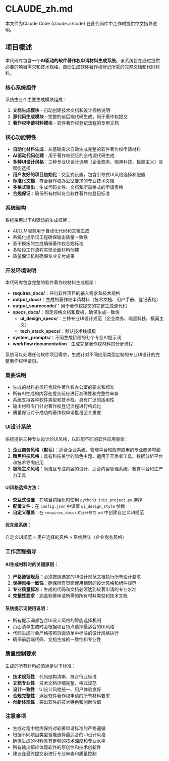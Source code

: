 # CLAUDE_zh.md

本文件为Claude Code (claude.ai/code) 在此代码库中工作时提供中文指导说明。

## 项目概述

本代码库包含一个**AI驱动的软件著作权申请材料生成系统**。该系统旨在通过提供必要的项目需求和技术规格，自动生成软件著作权登记所需的完整文档和代码材料。

### 核心系统组件

系统由三个主要生成模块组成：

1. **文档生成模块** - 自动创建技术文档和设计规格说明
2. **源代码生成模块** - 完整的前后端代码生成，用于著作权提交
3. **著作权申请材料模块** - 软件著作权登记流程的专用文档

### 核心功能特性

- **自动化材料生成**：从基础需求自动生成完整的软件著作权申请材料
- **AI驱动代码创建**：用于著作权验证的全栈源代码生成
- **多种UI设计风格**：三种专业UI设计选项（企业商务、暗黑科技、极简主义）及智能选择
- **用户友好的项目初始化**：交互式设置，包含引导式UI风格选择和配置
- **标准化文档**：符合著作权办公室要求的专业技术文档
- **多格式输出**：生成代码文件、文档和所需格式的申请表格
- **合规保证**：确保所有材料符合软件著作权登记标准

### 系统架构

系统采用以下AI驱动的生成框架：
- AI/LLM服务用于自动化代码和文档生成
- 系统化提示词工程确保输出质量一致性
- 基于模板的生成确保著作权合规标准
- 多阶段工作流程实现全面材料创建
- 质量保证机制确保专业交付成果

### 开发环境说明

本代码库包含完整的软件著作权材料生成框架：
- **requires_docs/**：任何软件项目的输入需求和技术规格
- **output_docs/**：生成的著作权申请材料（技术文档、用户手册、登记表格）
- **output_sourcecode/**：用于著作权提交的完整生成源代码
- **specs_docs/**：固定规格文档和模板，确保生成一致性
  - **ui_design_specs/**：三种专业UI设计规范（企业商务、暗黑科技、极简主义）
  - **tech_stack_specs/**：默认技术栈模板
- **system_prompts/**：不同生成阶段的七个专业AI提示词
- **workflow documentation**：生成完整著作权材料的分步流程

系统可以处理任何软件项目需求，生成针对不同应用类型定制的专业UI设计的完整著作权申请包。

### 重要说明

- 生成的材料必须符合软件著作权办公室的要求和标准
- 所有AI生成的内容在提交前应进行准确性和完整性审查
- 系统支持各种软件类型和技术栈，具有广泛的适用性
- 输出材料专门针对著作权登记流程进行格式化
- 质量保证对于成功的著作权申请批准至关重要

### UI设计系统

系统提供三种专业设计的UI风格，以匹配不同的软件应用类型：

1. **企业商务风格（默认）**：适合企业系统、管理平台和政府应用的专业商务界面
2. **暗黑科技风格**：具有科技美学的暗色主题，适用于开发者工具、数据分析平台和技术导向应用
3. **极简主义风格**：简洁且专注内容的设计，适合内容管理系统、教育平台和生产力工具

#### UI风格选择方法：
- **交互式设置**：在项目初始化时使用 `python3 init_project.py` 选择
- **配置文件**：在 `config.json` 中设置 `ui_design_style` 参数
- **自定义覆盖**：在 `requires_docs/UI设计规范.md` 中创建自定义UI规范

#### 优先级系统：
自定义UI规范 > 用户选择的风格 > 系统默认（企业商务风格）

### 工作流程指导

#### AI生成材料时的关键原则：
1. **严格遵循规范**：必须按照选定的UI设计规范文档执行所有设计要求
2. **保持风格一致性**：确保所有页面使用相同的设计风格和组件规范
3. **专业质量标准**：生成的代码和文档必须达到软著申请的专业水准
4. **完整性要求**：涵盖软著申请所需的所有材料类型和技术文档

#### 系统提示词使用说明：
- 所有提示词都包含UI设计风格的智能选择机制
- 页面清单生成时会根据项目特点选择最适合的UI风格
- 代码生成时会严格按照页面清单中标注的设计风格执行
- 确保前后端代码、文档生成的一致性和专业性

### 质量控制要求

生成的所有材料必须满足以下标准：
- **技术规范性**：代码结构清晰、符合行业标准
- **文档专业性**：技术文档详细完整、格式规范
- **设计一致性**：UI设计风格统一、用户体验良好
- **合规完整性**：满足软件著作权申请的所有材料要求
- **创新体现性**：突出软件的技术特色和创新价值

### 注意事项

- 生成过程中始终保持对软著申请标准的严格遵循
- 根据不同项目类型智能选择最适合的UI设计风格
- 确保生成的材料具有足够的技术深度和专业水平
- 所有输出都应体现软件的原创性和技术创新性
- 建议在最终提交前进行专业审查和质量控制